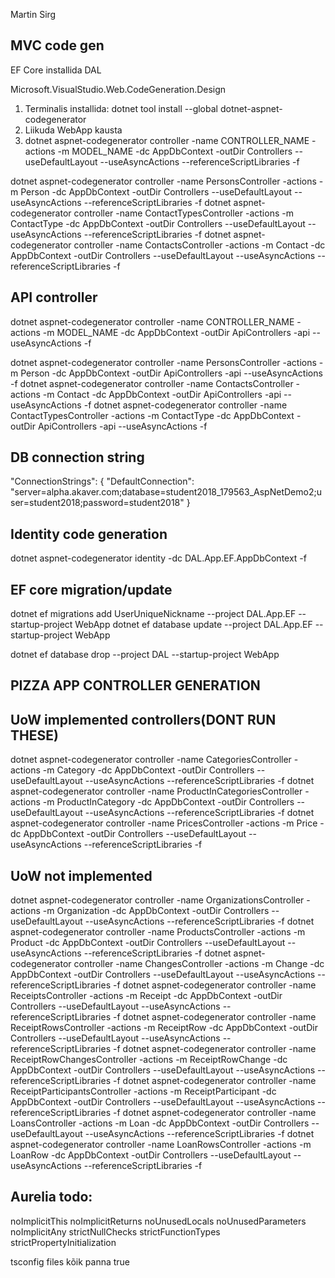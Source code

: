 Martin Sirg

MVC code gen
------------
EF Core installida DAL

Microsoft.VisualStudio.Web.CodeGeneration.Design

1. Terminalis installida: dotnet tool install --global dotnet-aspnet-codegenerator
2. Liikuda WebApp kausta
3. dotnet aspnet-codegenerator controller -name CONTROLLER_NAME -actions -m MODEL_NAME -dc AppDbContext -outDir Controllers --useDefaultLayout --useAsyncActions --referenceScriptLibraries -f

dotnet aspnet-codegenerator controller -name PersonsController -actions -m Person -dc AppDbContext -outDir Controllers --useDefaultLayout --useAsyncActions --referenceScriptLibraries -f
dotnet aspnet-codegenerator controller -name ContactTypesController -actions -m ContactType -dc AppDbContext -outDir Controllers --useDefaultLayout --useAsyncActions --referenceScriptLibraries -f
dotnet aspnet-codegenerator controller -name ContactsController -actions -m Contact -dc AppDbContext -outDir Controllers --useDefaultLayout --useAsyncActions --referenceScriptLibraries -f


API controller
-------------
dotnet aspnet-codegenerator controller -name CONTROLLER_NAME -actions -m MODEL_NAME -dc AppDbContext -outDir ApiControllers -api --useAsyncActions -f

dotnet aspnet-codegenerator controller -name PersonsController -actions -m Person -dc AppDbContext -outDir ApiControllers -api --useAsyncActions -f
dotnet aspnet-codegenerator controller -name ContactsController -actions -m Contact -dc AppDbContext -outDir ApiControllers -api --useAsyncActions -f
dotnet aspnet-codegenerator controller -name ContactTypesController -actions -m ContactType -dc AppDbContext -outDir ApiControllers -api --useAsyncActions -f

DB connection string
---------------------
"ConnectionStrings": {
    "DefaultConnection": "server=alpha.akaver.com;database=student2018_179563_AspNetDemo2;user=student2018;password=student2018"
  }

Identity code generation
------------------------

dotnet aspnet-codegenerator identity -dc DAL.App.EF.AppDbContext -f

EF core migration/update
-------------------------
dotnet ef migrations add UserUniqueNickname --project DAL.App.EF --startup-project WebApp
dotnet ef database update --project DAL.App.EF --startup-project WebApp

dotnet ef database drop --project DAL --startup-project WebApp

PIZZA APP CONTROLLER GENERATION
-------------------------------

UoW implemented controllers(DONT RUN THESE)
---------------------------
dotnet aspnet-codegenerator controller -name CategoriesController -actions -m Category -dc AppDbContext -outDir Controllers --useDefaultLayout --useAsyncActions --referenceScriptLibraries -f
dotnet aspnet-codegenerator controller -name ProductInCategoriesController -actions -m ProductInCategory -dc AppDbContext -outDir Controllers --useDefaultLayout --useAsyncActions --referenceScriptLibraries -f
dotnet aspnet-codegenerator controller -name PricesController -actions -m Price -dc AppDbContext -outDir Controllers --useDefaultLayout --useAsyncActions --referenceScriptLibraries -f


UoW not implemented
-------------------
dotnet aspnet-codegenerator controller -name OrganizationsController -actions -m Organization -dc AppDbContext -outDir Controllers --useDefaultLayout --useAsyncActions --referenceScriptLibraries -f
dotnet aspnet-codegenerator controller -name ProductsController -actions -m Product -dc AppDbContext -outDir Controllers --useDefaultLayout --useAsyncActions --referenceScriptLibraries -f
dotnet aspnet-codegenerator controller -name ChangesController -actions -m Change -dc AppDbContext -outDir Controllers --useDefaultLayout --useAsyncActions --referenceScriptLibraries -f
dotnet aspnet-codegenerator controller -name ReceiptsController -actions -m Receipt -dc AppDbContext -outDir Controllers --useDefaultLayout --useAsyncActions --referenceScriptLibraries -f
dotnet aspnet-codegenerator controller -name ReceiptRowsController -actions -m ReceiptRow -dc AppDbContext -outDir Controllers --useDefaultLayout --useAsyncActions --referenceScriptLibraries -f
dotnet aspnet-codegenerator controller -name ReceiptRowChangesController -actions -m ReceiptRowChange -dc AppDbContext -outDir Controllers --useDefaultLayout --useAsyncActions --referenceScriptLibraries -f
dotnet aspnet-codegenerator controller -name ReceiptParticipantsController -actions -m ReceiptParticipant -dc AppDbContext -outDir Controllers --useDefaultLayout --useAsyncActions --referenceScriptLibraries -f
dotnet aspnet-codegenerator controller -name LoansController -actions -m Loan -dc AppDbContext -outDir Controllers --useDefaultLayout --useAsyncActions --referenceScriptLibraries -f
dotnet aspnet-codegenerator controller -name LoanRowsController -actions -m LoanRow -dc AppDbContext -outDir Controllers --useDefaultLayout --useAsyncActions --referenceScriptLibraries -f

Aurelia todo:
-------------
noImplicitThis
noImplicitReturns
noUnusedLocals
noUnusedParameters
noImplicitAny
strictNullChecks
strictFunctionTypes
strictPropertyInitialization

tsconfig files kõik panna true
